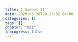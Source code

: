 ```yaml
---
title: 1 Samuel 21
date: 2020-03-28T20:23:02-04:00
categories: []
tags: []
chapter: "021"
inprogress: false
---
```


